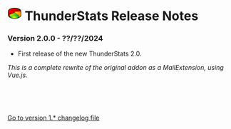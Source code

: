 # ![TS] ThunderStats Release Notes

### Version 2.0.0 - ??/??/2024
- First release of the new ThunderStats 2.0.


<i>This is a complete rewrite of the original addon as a MailExtension, using Vue.js.</i>

<br><br><br>



[Go to version 1.* changelog file](CHANGELOG_v1.md)


[TS]: public/images/mzts-icon-32px.png
